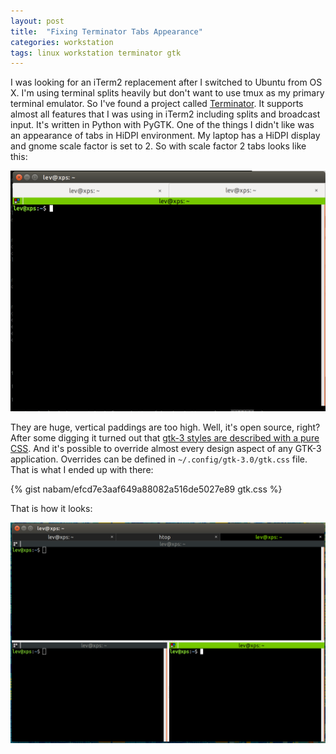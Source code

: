 ```yaml
---
layout: post
title:  "Fixing Terminator Tabs Appearance"
categories: workstation
tags: linux workstation terminator gtk
---
```


I was looking for an iTerm2 replacement after I switched to Ubuntu from OS X.
I'm using terminal splits heavily but don't want to use
tmux as my primary terminal emulator. So I've found a project called
[Terminator](https://gnometerminator.blogspot.ru/p/introduction.html).
It supports almost all features that I was using in iTerm2 including
splits and broadcast input. It's written in Python with PyGTK. One
of the things I didn't like was an appearance of tabs in HiDPI
environment.  My laptop has a HiDPI display and gnome
scale factor is set to 2. So with scale factor 2 tabs looks like this:

![ugly tabs](/assets/images/content/ugly_tabs.png)

<!-- more -->

They are huge, vertical paddings are too high. Well, it's open source, right?
After some digging it turned out that [gtk-3 styles are described with a pure CSS](https://developer.gnome.org/gtk3/stable/chap-css-overview.html).
And it's possible to override almost every design aspect of any GTK-3 application.
Overrides can be defined in `~/.config/gtk-3.0/gtk.css` file. That is what I ended
up with there:

{% gist nabam/efcd7e3aaf649a88082a516de5027e89 gtk.css %}

That is how it looks:

![neat tabs](/assets/images/content/neat_tabs.png)
